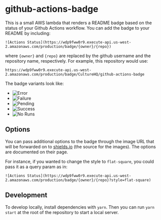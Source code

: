 # github-actions-badge

This is a small AWS lambda that renders a README badge based on the status of your Github Actions workflow. You can add the badge to your README by including:

```
![Actions Status](https://wdp9fww0r9.execute-api.us-west-2.amazonaws.com/production/badge/{owner}/{repo})
```

where `{owner}` and `{repo}` are replaced by the github username and the repository name, respectively. For example, this repository would use:

```
https://wdp9fww0r9.execute-api.us-west-2.amazonaws.com/production/badge/CultureHQ/github-actions-badge
```

The badge variants look like:

* ![Error](https://img.shields.io/badge/GitHub_Actions-error-red.svg?logo=github&logoColor=white)
* ![Failure](https://img.shields.io/badge/GitHub_Actions-failure-lightgrey.svg?logo=github&logoColor=white)
* ![Pending](https://img.shields.io/badge/GitHub_Actions-pending-yellow.svg?logo=github&logoColor=white)
* ![Success](https://img.shields.io/badge/GitHub_Actions-success-green.svg?logo=github&logoColor=white)
* ![No Runs](https://img.shields.io/badge/GitHub_Actions-no_runs-lightgrey.svg?logo=github&logoColor=white)

## Options

You can pass additional options to the badge through the image URL that will be forwarded on to [shields.io](https://shields.io/#/) (the source for the images). The options are documented on their page.

For instance, if you wanted to change the style to `flat-square`, you could pass it as a query param as in:

```
![Actions Status](https://wdp9fww0r9.execute-api.us-west-2.amazonaws.com/production/badge/{owner}/{repo}?style=flat-square)
```

## Development

To develop locally, install dependencies with `yarn`. Then you can run `yarn start` at the root of the repository to start a local server.
